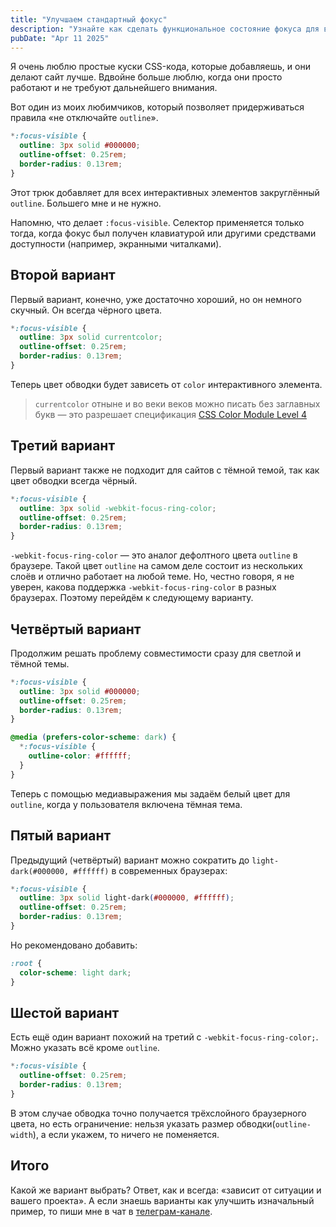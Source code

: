 ```yaml
---
title: "Улучшаем стандартный фокус"
description: "Узнайте как сделать функциональное состояние фокуса для всех элементов."
pubDate: "Apr 11 2025"
---
```


Я очень люблю простые куски CSS-кода, которые добавляешь, и они делают сайт лучше. Вдвойне больше люблю, когда они просто работают и не требуют дальнейшего внимания.

Вот один из моих любимчиков, который позволяет придерживаться правила «не отключайте `outline`».

```css
*:focus-visible {
  outline: 3px solid #000000;
  outline-offset: 0.25rem;
  border-radius: 0.13rem;
}
```

Этот трюк добавляет для всех интерактивных элементов закруглённый `outline`. Большего мне и не нужно.

Напомню, что делает `:focus-visible`. Селектор применяется только тогда, когда фокус был получен клавиатурой или другими средствами доступности (например, экранными читалками).

## Второй вариант
Первый вариант, конечно, уже достаточно хороший, но он немного скучный. Он всегда чёрного цвета.

```css
*:focus-visible {
  outline: 3px solid currentcolor;
  outline-offset: 0.25rem;
  border-radius: 0.13rem;
}
```

Теперь цвет обводки будет зависеть от `color` интерактивного элемента.

> `currentcolor` отныне и во веки веков можно писать без заглавных букв — это разрешает спецификация [CSS Color Module Level 4](https://www.w3.org/TR/css-color-4/#currentcolor-color)

## Третий вариант
Первый вариант также не подходит для сайтов с тёмной темой, так как цвет обводки всегда чёрный.

```css
*:focus-visible {
  outline: 3px solid -webkit-focus-ring-color;
  outline-offset: 0.25rem;
  border-radius: 0.13rem;
}
```

`-webkit-focus-ring-color` — это аналог дефолтного цвета `outline` в браузере. Такой цвет `outline` на самом деле состоит из нескольких слоёв и отлично работает на любой теме. Но, честно говоря, я не уверен, какова поддержка `-webkit-focus-ring-color` в разных браузерах. Поэтому перейдём к следующему варианту.

## Четвёртый вариант
Продолжим решать проблему совместимости сразу для светлой и тёмной темы.

```css
*:focus-visible {
  outline: 3px solid #000000;
  outline-offset: 0.25rem;
  border-radius: 0.13rem;
}

@media (prefers-color-scheme: dark) {
  *:focus-visible {
    outline-color: #ffffff;
  }
}
```

Теперь с помощью медиавыражения мы задаём белый цвет для `outline`, когда у пользователя включена тёмная тема.

## Пятый вариант

Предыдущий (четвёртый) вариант можно сократить до `light-dark(#000000, #ffffff)` в современных браузерах:

```css
*:focus-visible {
  outline: 3px solid light-dark(#000000, #ffffff);
  outline-offset: 0.25rem;
  border-radius: 0.13rem;
}
```

Но рекомендовано добавить:

```css
:root {
  color-scheme: light dark;
}
```

## Шестой вариант
Есть ещё один вариант похожий на третий с `-webkit-focus-ring-color;`. Можно указать всё кроме `outline`.

```css
*:focus-visible {
  outline-offset: 0.25rem;
  border-radius: 0.13rem;
}
```

В этом случае обводка точно получается трёхслойного браузерного цвета, но есть ограничение: нельзя указать размер обводки(`outline-width`), а если укажем, то ничего не поменяется.

## Итого
Какой же вариант выбрать? Ответ, как и всегда: «зависит от ситуации и вашего проекта».
А если знаешь варианты как улучшить изначальный пример, то пиши мне в чат в [телеграм-канале](https://t.me/greatAttractorCode).

